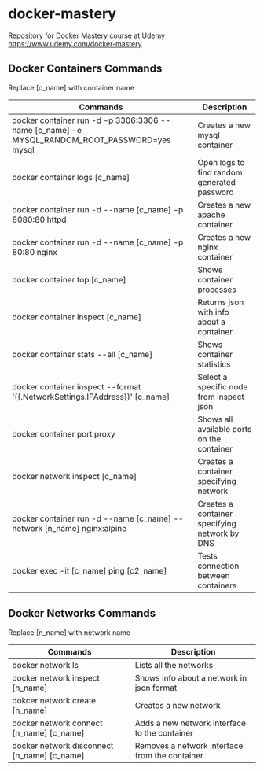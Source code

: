 # docker-mastery
Repository for Docker Mastery course at Udemy https://www.udemy.com/docker-mastery

## Docker Containers Commands
Replace [c_name] with container name

Commands | Description
---------|------------
docker container run -d -p 3306:3306 --name [c_name] -e MYSQL_RANDOM_ROOT_PASSWORD=yes mysql | Creates a new mysql container
docker container logs [c_name] | Open logs to find random generated password
docker container run -d --name [c_name] -p 8080:80 httpd | Creates a new apache container
docker container run -d --name [c_name] -p 80:80 nginx | Creates a new nginx container
docker container top [c_name] | Shows container processes
docker container inspect [c_name] | Returns json with info about a container
docker container stats --all [c_name] | Shows container statistics
docker container inspect --format '{{.NetworkSettings.IPAddress}}' [c_name] | Select a specific node from inspect json
docker container port proxy | Shows all available ports on the container
docker network inspect [c_name] | Creates a container specifying network
docker container run -d --name [c_name] --network [n_name] nginx:alpine | Creates a container specifying network by DNS
docker exec -it [c_name] ping [c2_name] | Tests connection between containers


## Docker Networks Commands
Replace [n_name] with network name

Commands | Description
---------|------------
docker network ls | Lists all the networks
docker network inspect [n_name] | Shows info about a network in json format
dokcer network create [n_name] | Creates a new network
docker network connect [n_name] [c_name] | Adds a new network interface to the container 
docker network disconnect [n_name] [c_name] | Removes a network interface from the container